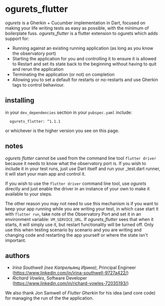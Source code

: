 # ogurets_flutter

*ogurets* is a Gherkin + Cucumber implementation in Dart, focused on making your life writing tests as easy as possible,
with the minimum of boilerplate fuss. *ogurets_flutter* is a flutter extension to ogurets which adds support for:

- Running against an existing running application (as long as you know the observatory port)
- Starting the application for you and controlling it to ensure it is allowed to Restart and set its state back
to the beginning without having to quit and rerun the application
- Terminating the application (or not) on completion
- Allowing you to set a default for restarts or no-restarts and use Gherkin tags to control behaviour.

## installing

in your `dev_dependencies` section in your `pubspec.yaml` include:

`  ogurets_flutter: ^1.1.1`

or whichever is the higher version you see on this page.

## notes

*ogurets flutter* cannot be used from the command line tool `flutter driver` because it needs to know what 
the observatory port is. If you wish to include it in your test runs, just use Dart itself and run your 
_test.dart runner, it will start your main app and control it.

If you wish to use the `flutter driver` command line tool, use *ogurets* directly and just enable the driver in
an instance of your own to make it available to your steps. 

The other reason you may not need to use this mechanism is if you want to keep your app
running while you are writing your test, in which case start it with `flutter run`, take note of the Observatory
Port and set it in an environment variable: `VM_SERVICE_URL`. If *ogurets_flutter* sees that when it starts, it will
simply use it, but restart functionality will be turned off. Only use this when testing scenario by scenario and
you are writing and changing code and restarting the app yourself or where the state isn't important.
 

## authors

- _Irina Southwell (nee Капрельянц Ирина)_, Principal Engineer (https://www.linkedin.com/in/irina-southwell-9727a422/)
- _Richard Vowles_, Software Developer (https://www.linkedin.com/in/richard-vowles-72035193/)

We also thank Jon Samwell of _Flutter Gherkin_ for his idea (and core code) for managing the run of the the application.
 

